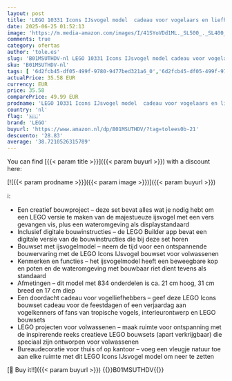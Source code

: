 ```yaml
---
layout: post
title: 'LEGO 10331 Icons IJsvogel model  cadeau voor vogelaars en liefhebbers van ornithologie  creatieve bouwset voor volwassenen  bureaudecoratie voor thuis en kantoor  een ontspannend project'
date: 2025-06-25 01:52:13
image: 'https://m.media-amazon.com/images/I/41SYoVDd1ML._SL500_._SL400_.jpg'
comments: true
category: ofertas
author: 'tole.es'
slug: 'B01MSUTHDV-nl LEGO 10331 Icons IJsvogel model cadeau voor vogelaars en...'
sku: 'B01MSUTHDV-nl'
tags: [ '6d2fcb45-df05-499f-9780-9477bed321a6_0','6d2fcb45-df05-499f-9780-9477bed321a6_5201','6d2fcb45-df05-499f-9780-9477bed321a6_5301','8','Arborist Merchandising Root','Bouw- & constructiespeelgoed','LEGO','Self Service','Special Features Stores','Speelgoed & spellen','Speelgoedbouwsets','lego','🇳🇱', ]
actualPrice: 35.58 EUR
currency: EUR
price: 35.58
comparePrice: 49.99 EUR
prodname: 'LEGO 10331 Icons IJsvogel model  cadeau voor vogelaars en liefhebbers van ornithologie  creatieve bouwset voor volwassenen  bureaudecoratie voor thuis en kantoor  een ontspannend project'
country: 'nl'
flag: '🇳🇱'
brand: 'LEGO'
buyurl: 'https://www.amazon.nl/dp/B01MSUTHDV/?tag=tolees0b-21'
descuento: '28.83'
average: '38.7210526315789'
---
```


You can find [{{< param title >}}]({{< param buyurl >}}) with a discount here:

[![{{< param prodname >}}]({{< param image >}})]({{< param buyurl >}})

ℹ️:

- Een creatief bouwproject – deze set bevat alles wat je nodig hebt om een LEGO versie te maken van de majestueuze ijsvogel met een vers gevangen vis, plus een wateromgeving als displaystandaard
- Inclusief digitale bouwinstructies – de LEGO Builder app bevat een digitale versie van de bouwinstructies die bij deze set horen
- Bouwset met ijsvogelmodel – neem de tijd voor een ontspannende bouwervaring met de LEGO Icons IJsvogel bouwset voor volwassenen
- Kenmerken en functies – het ijsvogelmodel heeft een beweegbare kop en poten en de wateromgeving met bouwbaar riet dient tevens als standaard
- Afmetingen – dit model met 834 onderdelen is ca. 21 cm hoog, 31 cm breed en 17 cm diep
- Een doordacht cadeau voor vogelliefhebbers – geef deze LEGO Icons bouwset cadeau voor de feestdagen of een verjaardag aan vogelkenners of fans van tropische vogels, interieurontwerp en LEGO bouwsets
- LEGO projecten voor volwassenen – maak ruimte voor ontspanning met de inspirerende reeks creatieve LEGO bouwsets (apart verkrijgbaar) die speciaal zijn ontworpen voor volwassenen
- Bureaudecoratie voor thuis of op kantoor – voeg een vleugje natuur toe aan elke ruimte met dit LEGO Icons IJsvogel model om neer te zetten

[🛒 Buy it!!]({{< param buyurl >}})
{{<world>}}B01MSUTHDV{{</world>}}
